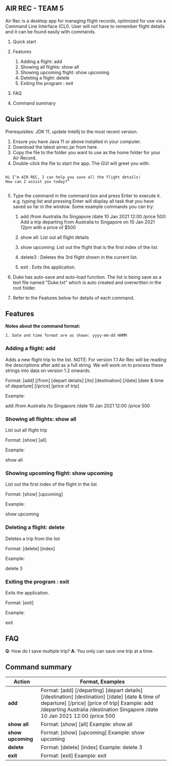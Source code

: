 ## AIR REC - TEAM 5

Air Rec is a desktop app for managing flight records, optimized for use via a Command Line Interface (CLI). User will not have to remember flight details and it can be found easily with commands.

1. Quick start
1. Features
	1. Adding a flight: add
	1. Showing all flights: show all
	1. Showing upcoming flight: show upcoming
	1. Deleting a flight: delete
	1. Exiting the program : exit

1. FAQ
1. Command summary





## Quick Start

Prerequisites: JDK 11, update Intellij to the most recent version.

1. Ensure you have Java 11 or above installed in your computer.
2. Download the latest airrec.jar from here.
3. Copy the file to the folder you want to use as the home folder for your Air Record.
4. Double-click the file to start the app. The GUI will greet you with:

```
    
Hi I’m AIR REC, I can help you save all the flight details!
How can I assist you today?”
	
   ```
 5. Type the command in the command box and press Enter to execute it. e.g. typing list and pressing Enter will display all task that you have saved so far in the window.
Some example commands you can try:

	1. add /from Australia /to Singapore /date 10 Jan 2021 12:00 /price 500: Add a trip departing from Australia to Singapore on 10 Jan 2021 12pm with a price of $500

	1. show all: List out all flight details

	1. show upcoming: List out the flight that is the first index of the list

	1. delete3 : Deletes the 3rd flight shown in the current list.

	1. exit : Exits the application.

6. Duke has auto-save and auto-load function. The list is being save as a text file named "Duke.txt" which is auto created and overwritten in the root folder.

7. Refer to the Features below for details of each command.

## Features

<b>Notes about the command format:</b>

	1. Date and time format are as shown: yyyy-mm-dd HHMM

### Adding a flight: add

Adds a new flight trip to the list.
NOTE: For version 1.1 Air Rec will be reading the descriptions after add as a full string. We will work on to process these strings into data on version 1.2 onwards.

Format: [add] [/from] [depart details] [/to] [destination] [/date] [date & time of departure] [/price] [price of trip]

Example: 

add /from Australia /to Singapore /date 10 Jan 2021 12:00 /price 500


### Showing all flights: show all

List out all flight trip

Format: [show] [all]

Example:

show all


### Showing upcoming flight: show upcoming

List out the first index of the flight in the list

Format: [show] [upcoming]

Example: 

show upcoming


### Deleting a flight: delete

Deletes a trip from the list

Format: [delete] [index]

Example:

delete 3

### Exiting the program : exit

Exits the application.

Format: [exit]

Example:

exit


## FAQ

<b>Q</b>: How do I save multiple trip?
<b>A</b>: You only can save one trip at a time.

## Command summary

Action | Format, Examples
------------ | -------------
<b>add</b> | Format: [add] [/departing] [depart details] [/destination] [destination] [/date] [date & time of departure] [/price] [price of trip] Example: add /departing Australia /destination Singapore /date 10 Jan 2021 12:00 /price 500
<b>show all</b> | Format: [show] [all] Example: show all
<b>show upcoming</b> | Format: [show] [upcoming] Example: show upcoming
<b>delete</b> | Format: [delete] [index] Example: delete 3
<b>exit</b> | Format: [exit] Example: exit